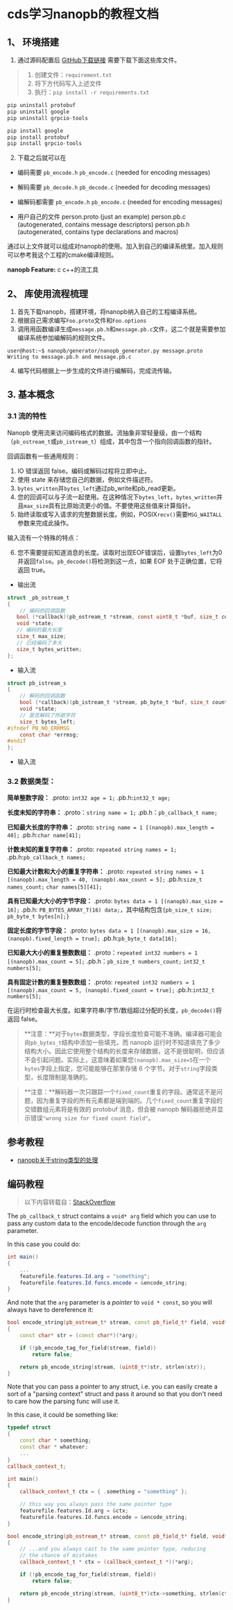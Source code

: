 # cds学习nanopb的教程文档



## 1、 环境搭建

1. 通过源码配置后 [GitHub下载链接](https://github.com/sexjun/nanopb) 需要下载下面这些库文件。

> 1. 创建文件：`requirement.txt`
> 2. 将下方代码写入上述文件
> 3. 执行：`pip install -r requirements.txt`
```python
pip uninstall protobuf
pip uninstall google
pip uninstall grpcio-tools

pip install google
pip install protobuf
pip install grpcio-tools
```

2. 下载之后就可以在

- 编码需要
`pb_encode.h` `pb_encode.c` (needed for encoding messages)

- 解码需要
`pb_decode.h` `pb_decode.c` (needed for decoding messages)

- 编解码都需要
`pb_encode.h`  `pb_encode.c` (needed for encoding messages)

- 用户自己的文件
person.proto (just an example)
person.pb.c (autogenerated, contains message descriptors)
person.pb.h (autogenerated, contains type declarations and macros)

通过以上文件就可以组成对nanopb的使用。加入到自己的编译系统里。加入规则可以参考我这个工程的cmake编译规则。



**nanopb Feature:**
c c++的流工具




## 2、 库使用流程梳理
1. 首先下载nanopb，搭建环境，将nanopb纳入自己的工程编译系统。
2. 根据自己需求编写`Foo.proto`文件和`Foo.options`
3. 调用用函数编译生成`message.pb.h`和`message.pb.c`文件，这二个就是需要参加编译系统参加编解码的规则文件。
```shell
user@host:~$ nanopb/generator/nanopb_generator.py message.proto
Writing to message.pb.h and message.pb.c
```

4. 编写代码根据上一步生成的文件进行编解码，完成流传输。



## 3. 基本概念

### 3.1 流的特性

Nanopb 使用流来访问编码格式的数据。流抽象非常轻量级，由一个结构（`pb_ostream_t`或`pb_istream_t`）组成，其中包含一个指向回调函数的指针。

回调函数有一些通用规则：

1. IO 错误返回 false。编码或解码过程将立即中止。
2. 使用 state 来存储您自己的数据，例如文件描述符。
3. `bytes_written`并`bytes_left`通过pb_write和pb_read更新。
4. 您的回调可以与子流一起使用。在这种情况下`bytes_left`，`bytes_written`并且`max_size`具有比原始流更小的值。不要使用这些值来计算指针。
5. 始终读取或写入请求的完整数据长度。例如，POSIX`recv()`需要`MSG_WAITALL`参数来完成此操作。

输入流有一个特殊的特点：

6. 您不需要提前知道消息的长度。读取时出现EOF错误后，设置`bytes_left`为0并返回`false`。`pb_decode()`将检测到这一点，如果 EOF 处于正确位置，它将返回 true。

- 输出流
```c
struct _pb_ostream_t
{
    // 编码的回调函数
   bool (*callback)(pb_ostream_t *stream, const uint8_t *buf, size_t count);
   void *state;
   // 编码的最大长度
   size_t max_size;
   // 已经编码了多大
   size_t bytes_written;
};
```

- 输入流
```c
struct pb_istream_s
{
    // 解码的回调函数
    bool (*callback)(pb_istream_t *stream, pb_byte_t *buf, size_t count);
    void *state; 
    // 是否解码了所欲字符
    size_t bytes_left;  
#ifndef PB_NO_ERRMSG
    const char *errmsg;
#endif
};

```


- 输入流


### 3.2 **数据类型：**

**简单整数字段：**
.proto: `int32 age = 1;`
.pb.h:`int32_t age;`

**长度未知的字符串：**
.proto：`string name = 1;`
.pb.h：`pb_callback_t name;`

**已知最大长度的字符串：**
.proto: `string name = 1 [(nanopb).max_length = 40];`
.pb.h:`char name[41];`

**计数未知的重复字符串：**
.proto: `repeated string names = 1;`
.pb.h:`pb_callback_t names;`

**已知最大计数和大小的重复字符串：**
.proto: `repeated string names = 1 [(nanopb).max_length = 40, (nanopb).max_count = 5];`
.pb.h:`size_t names_count;` `char names[5][41];`

**具有已知最大大小的字节字段：**
.proto: `bytes data = 1 [(nanopb).max_size = 16];`
.pb.h: `PB_BYTES_ARRAY_T(16) data;`，其中结构包含`{pb_size_t size; pb_byte_t bytes[n];}`

**固定长度的字节字段：**
.proto: `bytes data = 1 [(nanopb).max_size = 16, (nanopb).fixed_length = true];`
.pb.h:`pb_byte_t data[16];`

**已知最大大小的重复整数数组：**
.proto：`repeated int32 numbers = 1 [(nanopb).max_count = 5];`
.pb.h：`pb_size_t numbers_count;` `int32_t numbers[5];`

**具有固定计数的重复整数数组：**
.proto: `repeated int32 numbers = 1 [(nanopb).max_count = 5, (nanopb).fixed_count = true];`
.pb.h:`int32_t numbers[5];`

在运行时检查最大长度。如果字符串/字节/数组超过分配的长度，`pb_decode()`将返回 false。

> **注意：**对于`bytes`数据类型，字段长度检查可能不准确。编译器可能会向`pb_bytes_t`结构中添加一些填充，而 nanopb 运行时不知道填充了多少结构大小。因此它使用整个结构的长度来存储数据，这不是很聪明，但应该不会引起问题。实际上，这意味着如果您`(nanopb).max_size=5`在一个`bytes`字段上指定，您可能能够在那里存储 6 个字节。对于`string`字段类型，长度限制是准确的。

> **注意：**解码器一次只跟踪一个`fixed_count`重复的字段。通常这不是问题，因为重复字段的所有元素都是端到端的。几个`fixed_count`重复字段的交错数组元素将是有效的 protobuf 消息，但会被 nanopb 解码器拒绝并显示错误`"wrong size for fixed count field"`。



## 参考教程
- [nanopb关于string类型的处理](https://www.cnblogs.com/smartlife/articles/12443908.html)





## 编码教程

> 以下内容转载自：[StackOverflow](https://stackoverflow.com/questions/57569586/how-to-encode-a-string-when-it-is-a-pb-callback-t-type)

The `pb_callback_t` struct contains a `void* arg` field which you can use to pass any custom data to the encode/decode function through the `arg` parameter.

In this case you could do:

```csharp
int main()
{
    ... 
    featurefile.features.Id.arg = "something";
    featurefile.features.Id.funcs.encode = &encode_string;
}
```

And note that the `arg` parameter is a *pointer* to `void * const`, so you will always have to dereference it:

```cpp
bool encode_string(pb_ostream_t* stream, const pb_field_t* field, void* const* arg)
{
    const char* str = (const char*)(*arg);

    if (!pb_encode_tag_for_field(stream, field))
        return false;

    return pb_encode_string(stream, (uint8_t*)str, strlen(str));
}
```

Note that you can pass a pointer to any struct, i.e. you can easily create a sort of a "parsing context" struct and pass it around so that you don't need to care how the parsing func will use it.

In this case, it could be something like:

```cpp
typedef struct
{
    const char * something;
    const char * whatever;
    ...
}
callback_context_t;

int main()
{
    callback_context_t ctx = { .something = "something" };

    // this way you always pass the same pointer type
    featurefile.features.Id.arg = &ctx;
    featurefile.features.Id.funcs.encode = &encode_string;
}

bool encode_string(pb_ostream_t* stream, const pb_field_t* field, void* const* arg)
{
    // ...and you always cast to the same pointer type, reducing
    // the chance of mistakes
    callback_context_t * ctx = (callback_context_t *)(*arg);

    if (!pb_encode_tag_for_field(stream, field))
        return false;

    return pb_encode_string(stream, (uint8_t*)ctx->something, strlen(ctx->something));
}
```
